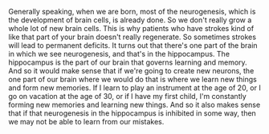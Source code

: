  Generally speaking, when we are born, most of the neurogenesis, which is the development of brain cells, is already done. So we don't really grow a whole lot of new brain cells. This is why patients who have strokes kind of like that part of your brain doesn't really regenerate. So sometimes strokes will lead to permanent deficits. It turns out that there's one part of the brain in which we see neurogenesis, and that's in the hippocampus. The hippocampus is the part of our brain that governs learning and memory. And so it would make sense that if we're going to create new neurons, the one part of our brain where we would do that is where we learn new things and form new memories. If I learn to play an instrument at the age of 20, or I go on vacation at the age of 30, or if I have my first child, I'm constantly forming new memories and learning new things. And so it also makes sense that if that neurogenesis in the hippocampus is inhibited in some way, then we may not be able to learn from our mistakes.